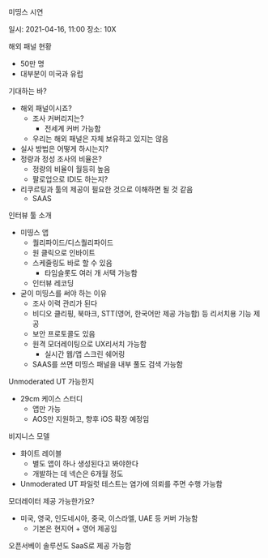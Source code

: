 미띵스 시연

일시: 2021-04-16, 11:00
장소: 10X

해외 패널 현황
- 50만 명
- 대부분이 미국과 유럽

기대하는 바?
- 해외 패널이시죠?
	- 조사 커버리지는?
		- 전세계 커버 가능함
	- 우리는 해외 패널은 자체 보유하고 있지는 않음
- 실사 방법은 어떻게 하시는지?
- 정량과 정성 조사의 비율은?
	- 정량의 비율이 월등히 높음
	- 팔로업으로 IDI도 하는지?
- 리쿠르팅과 툴의 제공이 필요한 것으로 이해하면 될 것 같음
	- SAAS

인터뷰 툴 소개
- 미띵스 앱
	- 퀄리파이드/디스퀄리파이드
	- 원 클릭으로 인바이트
	- 스케줄링도 바로 할 수 있음
		- 타임슬롯도 여러 개 서택 가능함
	- 인터뷰 레코딩
- 굳이 미띵스를 써야 하는 이유
	- 조사 이력 관리가 된다
	- 비디오 클리핑, 북마크, STT(영어, 한국어만 제공 가능함) 등 리서치용 기능 제공
	- 보안 프로토콜도 있음
	- 원격 모더레이팅으로 UX리서치 가능함
		- 실시간 웹/앱 스크린 쉐어링
	- SAAS를 쓰면 미띵스 패널을 내부 풀도 검색 가능함

Unmoderated UT 가능한지
- 29cm 케이스 스터디
	- 앱만 가능
	- AOS만 지원하고, 향후 iOS 확장 예정임

비지니스 모델
- 화이트 레이블
	- 별도 앱이 하나 생성된다고 봐야한다
	- 개발하는 데 넥슨은 6개월 정도
- Unmoderated UT 파일럿 테스트는 염가에 의뢰를 주면 수행 가능함

모더레이터 제공 가능한가요?
- 미국, 영국, 인도네시아, 중국, 이스라엘, UAE 등 커버 가능함
	- 기본은 현지어 + 영어 제공임


오픈서베이 솔루션도 SaaS로 제공 가능함
